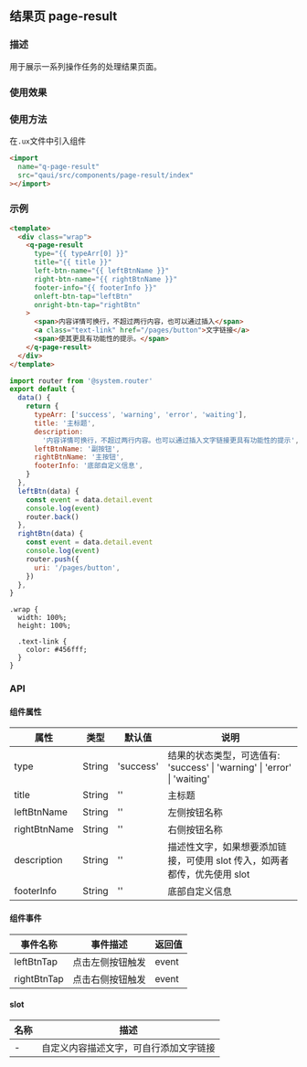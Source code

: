 ## 结果页 page-result

### 描述

用于展示一系列操作任务的处理结果页面。

### 使用效果

### 使用方法

在`.ux`文件中引入组件

```html
<import
  name="q-page-result"
  src="qaui/src/components/page-result/index"
></import>
```

### 示例

```html
<template>
  <div class="wrap">
    <q-page-result
      type="{{ typeArr[0] }}"
      title="{{ title }}"
      left-btn-name="{{ leftBtnName }}"
      right-btn-name="{{ rightBtnName }}"
      footer-info="{{ footerInfo }}"
      onleft-btn-tap="leftBtn"
      onright-btn-tap="rightBtn"
    >
      <span>内容详情可换行，不超过两行内容，也可以通过插入</span>
      <a class="text-link" href="/pages/button">文字链接</a>
      <span>使其更具有功能性的提示。</span>
    </q-page-result>
  </div>
</template>
```

```js
import router from '@system.router'
export default {
  data() {
    return {
      typeArr: ['success', 'warning', 'error', 'waiting'],
      title: '主标题',
      description:
        '内容详情可换行，不超过两行内容。也可以通过插入文字链接更具有功能性的提示',
      leftBtnName: '副按钮',
      rightBtnName: '主按钮',
      footerInfo: '底部自定义信息',
    }
  },
  leftBtn(data) {
    const event = data.detail.event
    console.log(event)
    router.back()
  },
  rightBtn(data) {
    const event = data.detail.event
    console.log(event)
    router.push({
      uri: '/pages/button',
    })
  },
}
```

```less
.wrap {
  width: 100%;
  height: 100%;

  .text-link {
    color: #456fff;
  }
}
```

### API

#### 组件属性

| 属性         | 类型   | 默认值    | 说明                                                                      |
| ------------ | ------ | --------- | ------------------------------------------------------------------------- |
| type         | String | 'success' | 结果的状态类型，可选值有: 'success' \| 'warning' \| 'error' \| 'waiting'  |
| title        | String | ''        | 主标题                                                                    |
| leftBtnName  | String | ''        | 左侧按钮名称                                                              |
| rightBtnName | String | ''        | 右侧按钮名称                                                              |
| description  | String | ''        | 描述性文字，如果想要添加链接，可使用 slot 传入，如两者都传，优先使用 slot |
| footerInfo   | String | ''        | 底部自定义信息                                                            |

#### 组件事件

| 事件名称    | 事件描述         | 返回值 |
| ----------- | ---------------- | ------ |
| leftBtnTap  | 点击左侧按钮触发 | event  |
| rightBtnTap | 点击右侧按钮触发 | event  |

#### slot

| 名称 | 描述                                   |
| ---- | -------------------------------------- |
| -    | 自定义内容描述文字，可自行添加文字链接 |
